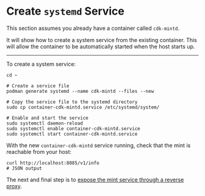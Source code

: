 # Create `systemd` Service

This section assumes you already have a container called `cdk-mintd`.

It will show how to create a system service from the existing container. This will allow the container to be automatically started when the host starts up.

---

To create a system service:

```
cd ~

# Create a service file
podman generate systemd --name cdk-mintd --files --new

# Copy the service file to the systemd directory
sudo cp container-cdk-mintd.service /etc/systemd/system/

# Enable and start the service
sudo systemctl daemon-reload
sudo systemctl enable container-cdk-mintd.service
sudo systemctl start container-cdk-mintd.service
```

With the new `container-cdk-mintd` service running, check that the mint is reachable from your host:

```
curl http://localhost:8085/v1/info
# JSON output
```

The next and final step is to [expose the mint service through a reverse proxy](04_reverse_proxy.md).